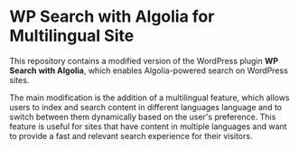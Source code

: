 # WP Search with Algolia for Multilingual Site

This repository contains a modified version of the WordPress plugin **WP Search with Algolia**, which enables Algolia-powered search on WordPress sites.

The main modification is the addition of a multilingual feature, which allows users to index and search content in different languages language and to switch between them dynamically based on the user's preference. This feature is useful for sites that have content in multiple languages and want to provide a fast and relevant search experience for their visitors.